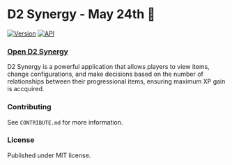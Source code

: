 # D2 Synergy - May 24th 👀

[![Version](https://img.shields.io/badge/Version-ALPHA-yellow)](https://github.com/brendanprice2003/D2Synergy_v0.3)
[![API](https://img.shields.io/badge/API-Bungie.net-green)](https://bungie-net.github.io/multi/index.html)

### [Open D2 Synergy](https://synergy.brendanprice.xyz/user)

D2 Synergy is a powerful application that allows players to view items, change configurations, and make decisions based on the number of relationships between their progressional items, ensuring maximum XP gain is accquired.

### Contributing

See `CONTRIBUTE.md` for more information.

### License

Published under MIT license.
